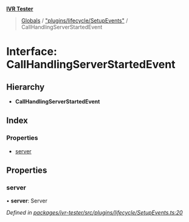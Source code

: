 **[IVR Tester](../README.md)**

> [Globals](../README.md) / ["plugins/lifecycle/SetupEvents"](../modules/_plugins_lifecycle_setupevents_.md) / CallHandlingServerStartedEvent

# Interface: CallHandlingServerStartedEvent

## Hierarchy

* **CallHandlingServerStartedEvent**

## Index

### Properties

* [server](_plugins_lifecycle_setupevents_.callhandlingserverstartedevent.md#server)

## Properties

### server

•  **server**: Server

*Defined in [packages/ivr-tester/src/plugins/lifecycle/SetupEvents.ts:20](https://github.com/SketchingDev/ivr-tester/blob/aac0a71/packages/ivr-tester/src/plugins/lifecycle/SetupEvents.ts#L20)*
